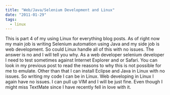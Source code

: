 ```yaml
---
title: "Web/Java/Selenium Development and Linux"
date: "2011-01-29"
tags:
  - linux
---
```


This is part 4 of my using Linux for everything blog posts. As of right now my main job is writing Selenium automation using Java and my side job is web development. So could Linux handle all of this with no issues. The answer is no and I will tell you why. As a web developer selenium developer I need to test sometimes against Internet Explorer and or Safari. You can look in my previous post to read the reasons to why this is not possible for me to emulate. Other than that I can install Eclipse and Java in Linux with no issues. So writing my code I can be in Linux. Web developing in Linux I again have no issues. I can pull up VIM and I will be just fine. Even though I might miss TextMate since I have recently fell in love with it.
